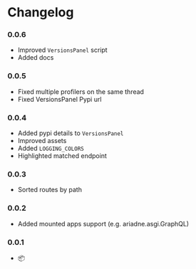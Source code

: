 # Changelog

### 0.0.6

* Improved `VersionsPanel` script
* Added docs

### 0.0.5

* Fixed multiple profilers on the same thread
* Fixed VersionsPanel Pypi url

### 0.0.4

* Added pypi details to `VersionsPanel`
* Improved assets
* Added `LOGGING_COLORS`
* Highlighted matched endpoint

### 0.0.3

* Sorted routes by path

### 0.0.2

* Added mounted apps support (e.g. ariadne.asgi.GraphQL)

### 0.0.1

* 📦
